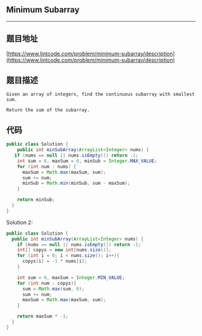 ## Minimum Subarray

----
## 题目地址

[https://www.lintcode.com/problem/minimum-subarray/description](https://www.lintcode.com/problem/minimum-subarray/description)

## 题目描述

```text
Given an array of integers, find the continuous subarray with smallest sum.

Return the sum of the subarray.
```

## 代码

```java
public class Solution {
    public int minSubArray(ArrayList<Integer> nums) {
   if (nums == null || nums.isEmpty()) return -1;
    int sum = 0, maxSum = 0, minSub = Integer.MAX_VALUE;
    for (int num : nums) {
      maxSum = Math.max(maxSum, sum);
      sum += num;
      minSub = Math.min(minSub, sum - maxSum);
    }

    return minSub;
  }
}
```

Solution 2:

```java
public class Solution {
  public int minSubArray(ArrayList<Integer> nums) {
    if (nums == null || nums.isEmpty()) return -1;
    int[] copys = new int[nums.size()];
    for (int i = 0; i < nums.size(); i++){
      copys[i] = -1 * nums[i];
    }

    int sum = 0, maxSum = Integer.MIN_VALUE;
    for (int num : copys){
      sum = Math.max(sum, 0);
      sum += num;
      maxSum = Math.max(maxSum, sum);
    }

    return maxSum * -1;
  }
}
```

